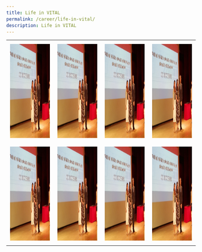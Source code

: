 ```yaml
---
title: Life in VITAL
permalink: /career/life-in-vital/
description: Life in VITAL
---
```

<html>
    <head>
			<title>Life in VITAL</title>
			<style>
				img
				{
				width: 300px;
				height: 250px;
				}
			</style>
    </head>
    <body> 
    	<table style="border: 0px;padding:0px;" width="100%" height="100%">
				<tr style="border: 0px;padding:0px;">
					<td style="border: 0px;padding:10px;vertical-align: middle;text-align: center;">
						<a href="/images/Media/InPersonTownhall2022_Image3.jpg" target="_blank">
							<img src="/images/Media/InPersonTownhall2022_Image3.jpg">
						</a>
					</td>	
					<td style="border: 0px;padding:10px;vertical-align: middle;text-align: center;">
						<a href="/images/Media/InPersonTownhall2022_Image3.jpg" target="_blank">
							<img src="/images/Media/InPersonTownhall2022_Image3.jpg">
						</a>
					</td>					
					<td style="border: 0px;padding:10px;vertical-align: middle;text-align: center;">
						<a href="/images/Media/InPersonTownhall2022_Image3.jpg" target="_blank">
							<img src="/images/Media/InPersonTownhall2022_Image3.jpg">
						</a>    
					</td>
					<td style="border: 0px;padding:10px;vertical-align: middle;text-align: center;">
						<a href="/images/Media/InPersonTownhall2022_Image3.jpg" target="_blank">
							<img src="/images/Media/InPersonTownhall2022_Image3.jpg">
						</a>    
					</td>
				</tr>
				<tr style="border: 0px;padding:0px;">
					<td style="border: 0px;padding:10px;vertical-align: middle;text-align: center;">
						<a href="/images/Media/InPersonTownhall2022_Image3.jpg" target="_blank">
							<img src="/images/Media/InPersonTownhall2022_Image3.jpg">
						</a>
					</td>	
					<td style="border: 0px;padding:10px;vertical-align: middle;text-align: center;">
						<a href="/images/Media/InPersonTownhall2022_Image3.jpg" target="_blank">
							<img src="/images/Media/InPersonTownhall2022_Image3.jpg">
						</a>
					</td>
					<td style="border: 0px;padding:10px;vertical-align: middle;text-align: center;">
						<a href="/images/Media/InPersonTownhall2022_Image3.jpg" target="_blank">
							<img src="/images/Media/InPersonTownhall2022_Image3.jpg">
						</a>    
					</td>
					<td style="border: 0px;padding:10px;vertical-align: middle;text-align: center;">
						<a href="/images/Media/InPersonTownhall2022_Image3.jpg" target="_blank">
							<img src="/images/Media/InPersonTownhall2022_Image3.jpg">
						</a>    
					</td>
				</tr>
			</table>
    </body>
    </html>